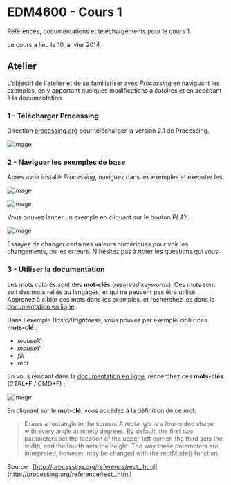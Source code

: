 EDM4600 - Cours 1
=======

Références, documentations et téléchargements pour le cours 1.

Le cours a lieu le 10 janvier 2014.

## Atelier

L'objectif de l'atelier et de se familiariser avec *Processing* en naviguant les exemples, en y apportant quelques modifications aléatoires et en accédant à la documentation

### 1 - Télécharger Processing

Direction [processing.org](http://processing.org/download/?processing) pour télécharger la version 2.1 de Processing.

![image](https://dl.dropboxusercontent.com/u/1052827/EDM4600/cours1%20-%20download.png)

### 2 - Naviguer les exemples de base

Après avoir installé *Processing*, naviguez dans les exemples et exécuter les.

![image](https://dl.dropboxusercontent.com/u/1052827/EDM4600/cours1%20-%20examples%201.png)

![image](https://dl.dropboxusercontent.com/u/1052827/EDM4600/cours1%20-%20examples%202.png)

Vous pouvez lancer un exemple en cliquant sur le bouton *PLAY*.

![image](https://dl.dropboxusercontent.com/u/1052827/EDM4600/cours1%20-%20examples%203.png)

Essayez de changer certaines valeurs numériques pour voir les changements, ou les erreurs. N'hésitez pas à noter les questions qui vous

### 3 - Utiliser la documentation

Les mots colorés sont des **mot-clés** (*reserved keywords*). Ces mots sont soit des mots reliés au langages, et qui ne peuvent pas être utilisé. Apprenez à cibler ces mots dans les exemples, et recherchez les dans la [documentation en ligne](http://processing.org/reference/).

Dans l'exemple *Basic/Brightness*, vous pouvez par exemple cibler ces **mots-clé** :

- *mouseX*
- *mouseY*
- *fill*
- *rect*

En vous rendant dans la [documentation en ligne](http://processing.org/reference/), recherchez ces **mots-clés** (CTRL+F / CMD+F) :

![image](https://dl.dropboxusercontent.com/u/1052827/EDM4600/cours1%20-%20documentation.png)

En cliquant sur le **mot-clé**, vous accédez à la définition de ce mot:

> Draws a rectangle to the screen. A rectangle is a four-sided shape with every angle at ninety degrees. By default, the first two parameters set the location of the upper-left corner, the third sets the width, and the fourth sets the height. The way these parameters are interpreted, however, may be changed with the rectMode() function.


Source : [http://processing.org/reference/rect_.html](http://processing.org/reference/rect_.html)